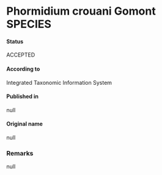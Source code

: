 # Phormidium crouani Gomont SPECIES

#### Status
ACCEPTED

#### According to
Integrated Taxonomic Information System

#### Published in
null

#### Original name
null

### Remarks
null
